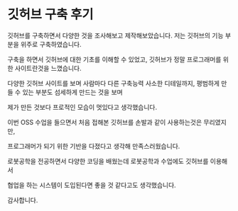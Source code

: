 # 깃허브 구축 후기

깃허브를 구축하면서 다양한 것을 조사해보고 제작해보았습니다. 저는 깃허브의 기능 부분을 위주로 구축하였습니다.

구축을 하면서 깃허브에 대한 기초를 이해할 수 있었고,
깃허브가 정말 프로그래머를 위한 사이트란것을 느꼈습니다.

다양한 깃허브 사이트를 보며 사람마다 다른 구축능력 사소한 디테일까지, 평범하게 만들 수 있는 부분도 섬세하게 만드는 것을 보며

제가 만든 것보다 프로적인 모습이 멋있다고 생각했습니다. 

이번 OSS 수업을 들으면서 처음 접해본 깃허브를 손발과 같이 사용하는것은 무리였지만,

프로그래머가 되기 위한 기반을 다졌다고 생각해 만족스러웠습니다.

로봇공학을 전공하면서 다양한 코딩을 배웠는데 로봇공학과 수업에도 깃허브를 이용해서

협업을 하는 시스템이 도입된다면 좋을 것 같다고도 생각했습니다.

감사합니다.
